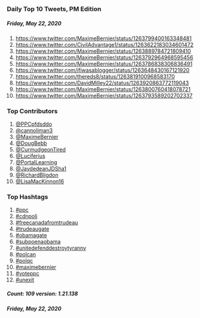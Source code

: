 ### Daily Top 10 Tweets, PM Edition
##### Friday, May 22, 2020
 1) https://www.twitter.com/MaximeBernier/status/1263799400163348481
 2) https://www.twitter.com/CivilAdvantage1/status/1263622183034601472
 3) https://www.twitter.com/MaximeBernier/status/1263889784721809410
 4) https://www.twitter.com/MaximeBernier/status/1263792964968595456
 5) https://www.twitter.com/MaximeBernier/status/1263786838306836491
 6) https://www.twitter.com/ifiwasablogger/status/1263648430167121920
 7) https://www.twitter.com/thereds8/status/1263819100968583170
 8) https://www.twitter.com/DavidMilley22/status/1263920863772119043
 9) https://www.twitter.com/MaximeBernier/status/1263800760418078721
10) https://www.twitter.com/MaximeBernier/status/1263793589202702337

### Top Contributors
  1) [@PPCpfdsddo](https://www.twitter.com/PPCpfdsddo)
  2) [@cannoliman3](https://www.twitter.com/cannoliman3)
  3) [@MaximeBernier](https://www.twitter.com/MaximeBernier)
  4) [@DougBebb](https://www.twitter.com/DougBebb)
  5) [@CurmudgeonTired](https://www.twitter.com/CurmudgeonTired)
  6) [@Luciferius](https://www.twitter.com/Luciferius)
  7) [@PortalLearning](https://www.twitter.com/PortalLearning)
  8) [@JaydedeanJDSha1](https://www.twitter.com/JaydedeanJDSha1)
  9) [@RichardBligdon](https://www.twitter.com/RichardBligdon)
 10) [@LisaMacKinnon16](https://www.twitter.com/LisaMacKinnon16)



### Top Hashtags

  1) [#ppc](https://www.twitter.com/hashtag/ppc)
  2) [#cdnpoli](https://www.twitter.com/hashtag/cdnpoli)
  3) [#freecanadafromtrudeau](https://www.twitter.com/hashtag/freecanadafromtrudeau)
  4) [#trudeaugate](https://www.twitter.com/hashtag/trudeaugate)
  5) [#obamagate](https://www.twitter.com/hashtag/obamagate)
  6) [#subpoenaobama](https://www.twitter.com/hashtag/subpoenaobama)
  7) [#unitedefenddestroytyranny](https://www.twitter.com/hashtag/unitedefenddestroytyranny)
  8) [#polcan](https://www.twitter.com/hashtag/polcan)
  9) [#polqc](https://www.twitter.com/hashtag/polqc)
 10) [#maximebernier](https://www.twitter.com/hashtag/maximebernier)
 11) [#voteppc](https://www.twitter.com/hashtag/voteppc)
 12) [#unexit](https://www.twitter.com/hashtag/unexit)

##### Count: 109	version: 1.21.138
##### Friday, May 22, 2020


